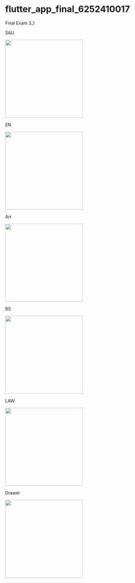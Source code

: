 # flutter_app_final_6252410017

Final Exam 3_1

SAU

<img src = "https://user-images.githubusercontent.com/69613390/145445758-cc5c6e6c-1b73-48f1-a36d-692f94e4e5d6.png" width = "250">

EN

<img src = "https://user-images.githubusercontent.com/69613390/145445779-2f82fec2-3a6f-4ca9-b4db-f7b607e80db8.png" width = "250">

Art

<img src = "https://user-images.githubusercontent.com/69613390/145445796-21407c53-ed2c-4433-9ddd-2f5ef6348401.png" width = "250">

BS

<img src = "https://user-images.githubusercontent.com/69613390/145445813-ac72e758-e592-4880-8d24-35473cf45df3.png" width = "250">

LAW

<img src = "https://user-images.githubusercontent.com/69613390/145445827-0b5240a6-c87e-412f-ae4a-c0abd97fa4c3.png" width = "250">

Drawer

<img src = "https://user-images.githubusercontent.com/69613390/145445850-c13ee509-b7e5-4e6b-bedd-8a27b8367cb7.png" width = "250">

